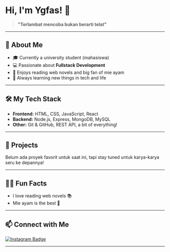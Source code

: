 # Hi, I'm Ygfas! 👋

> **"Terlambat mencoba bukan berarti telat"**

---

## 👦 About Me

- 🎓 Currently a university student (mahasiswa)
- 💻 Passionate about **Fullstack Development**
- 📖 Enjoys reading web novels and big fan of mie ayam
- 🌱 Always learning new things in tech and life

---

## 🛠️ My Tech Stack

- **Frontend:** HTML, CSS, JavaScript, React
- **Backend:** Node.js, Express, MongoDB, MySQL
- **Other:** Git & GitHub, REST API, a bit of everything!

---

## 🚀 Projects

Belum ada proyek favorit untuk saat ini, tapi stay tuned untuk karya-karya seru ke depannya!

---

## 🙋‍♂️ Fun Facts

- I love reading web novels 📚
- Mie ayam is the best 🍜

---

## 📫 Connect with Me

[![Instagram Badge](https://img.shields.io/badge/-@yfirm2-E4405F?style=flat-square&logo=instagram&logoColor=white&link=https://instagram.com/yfirm2)](https://instagram.com/yfirm2)

---

<!--
**Ygfas/Ygfas** is a ✨ special ✨ repository because its `README.md` (this file) appears on your GitHub profile.
-->
